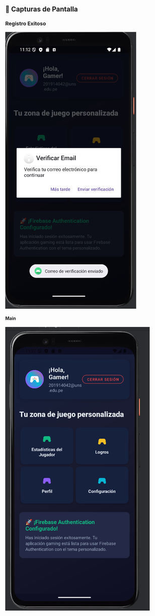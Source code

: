 ## 📸 Capturas de Pantalla

### Registro Exitoso

![registro](pantallas/ss_register.png)


#### Main


![main](pantallas/ss_main.png)
